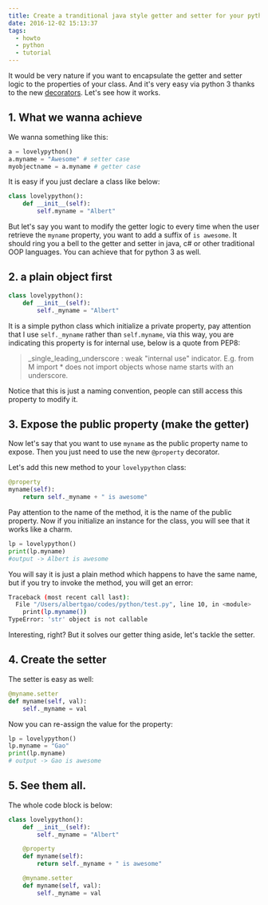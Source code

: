```yaml
---
title: Create a tranditional java style getter and setter for your python 3 object
date: 2016-12-02 15:13:37
tags:
  - howto
  - python
  - tutorial
---
```


It would be very nature if you want to encapsulate the getter and setter logic to the properties of your class. And it's very easy via python 3 thanks to the new [decorators](https://docs.python.org/3/library/functions.html#property). Let's see how it works.

<!--more-->
## 1. What we wanna achieve
We wanna something like this:
```python
a = lovelypython()
a.myname = "Awesome" # setter case
myobjectname = a.myname # getter case
```

It is easy if you just declare a class like below:

```python
class lovelypython():
    def __init__(self):
        self.myname = "Albert"
```

But let's say you want to modify the getter logic to every time when the user retrieve the `myname` property, you want to add a suffix of `is awesome`. It should ring you a bell to the getter and setter in java, c# or other traditional OOP languages. You can achieve that for python 3 as well.

## 2. a plain object first
```python
class lovelypython():
    def __init__(self):
        self._myname = "Albert"
```
It is a simple python class which initialize a private property, pay attention that I use `self._myname` rather than `self.myname`, via this way, you are indicating this property is for internal use, below is a quote from PEP8:

>_single_leading_underscore : weak "internal use" indicator. E.g. from M import * does not import objects whose name starts with an underscore.

Notice that this is just a naming convention, people can still access this property to modify it.

## 3. Expose the public property (make the getter)
Now let's say that you want to use `myname` as the public property name to expose. Then you just need to use the new `@property` decorator.

Let's add this new method to your `lovelypython` class:

```python
@property
myname(self):
    return self._myname + " is awesome"
```

Pay attention to the name of the method, it is the name of the public property. Now if you initialize an instance for the class, you will see that it works like a charm.

```python
lp = lovelypython()
print(lp.myname) 
#output -> Albert is awesome
```

You will say it is just a plain method which happens to have the same name, but if you try to invoke the method, you will get an error:

```bash
Traceback (most recent call last):
  File "/Users/albertgao/codes/python/test.py", line 10, in <module>
    print(lp.myname())
TypeError: 'str' object is not callable
```

Interesting, right? But it solves our getter thing aside, let's tackle the setter.

## 4. Create the setter
The setter is easy as well:

```python
@myname.setter
def myname(self, val):
    self._myname = val
```

Now you can re-assign the value for the property:

```python
lp = lovelypython()
lp.myname = "Gao"
print(lp.myname)
# output -> Gao is awesome
```

## 5. See them all.
The whole code block is below:

```python
class lovelypython():
    def __init__(self):
        self._myname = "Albert"

    @property
    def myname(self):
        return self._myname + " is awesome"

    @myname.setter
    def myname(self, val):
        self._myname = val
```